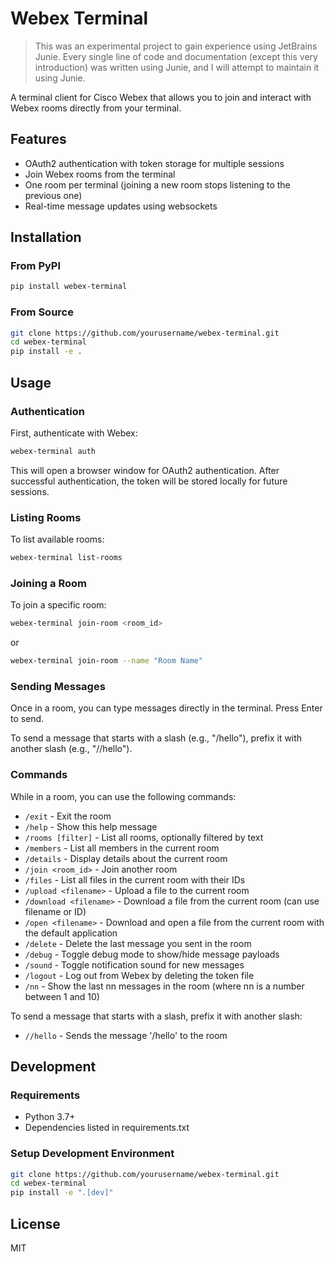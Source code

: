 # Webex Terminal

> This was an experimental project to gain experience using JetBrains Junie. Every single line of code and documentation (except this very introduction) was written using Junie, and I will attempt to maintain it using Junie.


A terminal client for Cisco Webex that allows you to join and interact with Webex rooms directly from your terminal.

## Features

- OAuth2 authentication with token storage for multiple sessions
- Join Webex rooms from the terminal
- One room per terminal (joining a new room stops listening to the previous one)
- Real-time message updates using websockets

## Installation

### From PyPI

```bash
pip install webex-terminal
```

### From Source

```bash
git clone https://github.com/yourusername/webex-terminal.git
cd webex-terminal
pip install -e .
```

## Usage

### Authentication

First, authenticate with Webex:

```bash
webex-terminal auth
```

This will open a browser window for OAuth2 authentication. After successful authentication, the token will be stored locally for future sessions.

### Listing Rooms

To list available rooms:

```bash
webex-terminal list-rooms
```

### Joining a Room

To join a specific room:

```bash
webex-terminal join-room <room_id>
```

or

```bash
webex-terminal join-room --name "Room Name"
```

### Sending Messages

Once in a room, you can type messages directly in the terminal. Press Enter to send.

To send a message that starts with a slash (e.g., "/hello"), prefix it with another slash (e.g., "//hello").

### Commands

While in a room, you can use the following commands:

- `/exit` - Exit the room
- `/help` - Show this help message
- `/rooms [filter]` - List all rooms, optionally filtered by text
- `/members` - List all members in the current room
- `/details` - Display details about the current room
- `/join <room_id>` - Join another room
- `/files` - List all files in the current room with their IDs
- `/upload <filename>` - Upload a file to the current room
- `/download <filename>` - Download a file from the current room (can use filename or ID)
- `/open <filename>` - Download and open a file from the current room with the default application
- `/delete` - Delete the last message you sent in the room
- `/debug` - Toggle debug mode to show/hide message payloads
- `/sound` - Toggle notification sound for new messages
- `/logout` - Log out from Webex by deleting the token file
- `/nn` - Show the last nn messages in the room (where nn is a number between 1 and 10)

To send a message that starts with a slash, prefix it with another slash:
- `//hello` - Sends the message '/hello' to the room

## Development

### Requirements

- Python 3.7+
- Dependencies listed in requirements.txt

### Setup Development Environment

```bash
git clone https://github.com/yourusername/webex-terminal.git
cd webex-terminal
pip install -e ".[dev]"
```

## License

MIT
